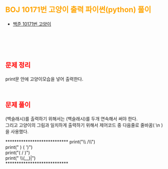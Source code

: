 # <span style="color:orange; font-size:17pt; font-weight:bold">BOJ 10171번 고양이 출력 파이썬(python)  풀이</span>

- [백준 10171번 고양이](https://www.acmicpc.net/problem/10999)
<br><br>

<br><br>

# <span style="color: red; font-size:15pt">문제 정리</span>
print문 안에 고양이모습을 넣어 출력한다.
<br><br>

# <span style="color: red; font-size:15pt">문제 풀이</span>
\(백슬래시)를 출력하기 위해서는 \(백슬래시)를 두개 연속해서 써야 한다. <br>
그리고 고양이의 그림과 일치하게 출력하기 위해서 제어코드 중 다음줄로 줄바꿈( \n )을 사용했다. <br>
<p>
****************************
print("\\    /\\") <br>
print(" )  ( ')") <br>
print("(  /  )") <br>
print(" \\(__)|") <br>
****************************
